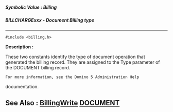 ##### Symbolic Value : Billing
##### BILLCHARGExxx - Document Billing type
---
```
#include <billing.h>
```
**Description :**

These two constants identify the type of document operation that generated the 
billing record.  They are assigned to the Type parameter of the DOCUMENT 
billing record.

	For more information, see the Domino 5 Administration Help 
documentation.

**See Also :**
[BillingWrite](/domino-c-api-docs/reference/Func/BillingWrite)
[DOCUMENT](/domino-c-api-docs/reference/Data/DOCUMENT)
---
